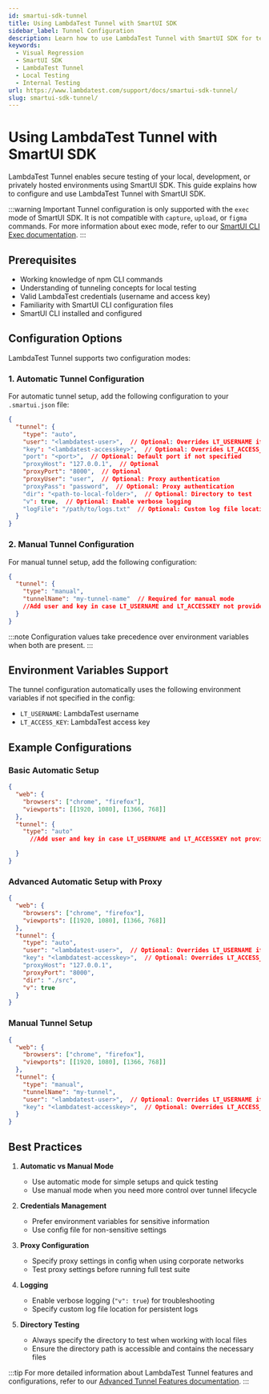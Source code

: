 ```yaml
---
id: smartui-sdk-tunnel
title: Using LambdaTest Tunnel with SmartUI SDK
sidebar_label: Tunnel Configuration
description: Learn how to use LambdaTest Tunnel with SmartUI SDK for testing internal, development, and staging environments
keywords:
  - Visual Regression
  - SmartUI SDK
  - LambdaTest Tunnel
  - Local Testing
  - Internal Testing
url: https://www.lambdatest.com/support/docs/smartui-sdk-tunnel/
slug: smartui-sdk-tunnel/
---
```


# Using LambdaTest Tunnel with SmartUI SDK

LambdaTest Tunnel enables secure testing of your local, development, or privately hosted environments using SmartUI SDK. This guide explains how to configure and use LambdaTest Tunnel with SmartUI SDK.

:::warning Important
Tunnel configuration is only supported with the `exec` mode of SmartUI SDK. It is not compatible with 
`capture`, `upload`, or `figma` commands. For more information about exec mode, refer to our [SmartUI CLI Exec 
documentation](/support/docs/smartui-cli-exec/).
:::

## Prerequisites

- Working knowledge of npm CLI commands
- Understanding of tunneling concepts for local testing
- Valid LambdaTest credentials (username and access key)
- Familiarity with SmartUI CLI configuration files
- SmartUI CLI installed and configured

## Configuration Options

LambdaTest Tunnel supports two configuration modes:

### 1. Automatic Tunnel Configuration

For automatic tunnel setup, add the following configuration to your `.smartui.json` file:

```json
{
  "tunnel": {
    "type": "auto",
    "user": "<lambdatest-user>",  // Optional: Overrides LT_USERNAME if present in env
    "key": "<lambdatest-accesskey>",  // Optional: Overrides LT_ACCESS_KEY if present in env
    "port": "<port>",  // Optional: Default port if not specified
    "proxyHost": "127.0.0.1",  // Optional
    "proxyPort": "8000",  // Optional
    "proxyUser": "user",  // Optional: Proxy authentication
    "proxyPass": "password",  // Optional: Proxy authentication
    "dir": "<path-to-local-folder>",  // Optional: Directory to test
    "v": true,  // Optional: Enable verbose logging
    "logFile": "/path/to/logs.txt"  // Optional: Custom log file location
  }
}
```

### 2. Manual Tunnel Configuration

For manual tunnel setup, add the following configuration:

```json
{
  "tunnel": {
    "type": "manual",
    "tunnelName": "my-tunnel-name"  // Required for manual mode 
    //Add user and key in case LT_USERNAME and LT_ACCESSKEY not provided in env variables
  }
}
```

:::note
Configuration values take precedence over environment variables when both are present.
:::

## Environment Variables Support

The tunnel configuration automatically uses the following environment variables if not specified in the config:

- `LT_USERNAME`: LambdaTest username
- `LT_ACCESS_KEY`: LambdaTest access key

## Example Configurations

### Basic Automatic Setup
```json
{
  "web": {
    "browsers": ["chrome", "firefox"],
    "viewports": [[1920, 1080], [1366, 768]]
  },
  "tunnel": {
    "type": "auto"
      //Add user and key in case LT_USERNAME and LT_ACCESSKEY not provided in env variables

  }
}
```

### Advanced Automatic Setup with Proxy
```json
{
  "web": {
    "browsers": ["chrome", "firefox"],
    "viewports": [[1920, 1080], [1366, 768]]
  },
  "tunnel": {
    "type": "auto",
    "user": "<lambdatest-user>",  // Optional: Overrides LT_USERNAME if present in env
    "key": "<lambdatest-accesskey>",  // Optional: Overrides LT_ACCESS_KEY if present in env
    "proxyHost": "127.0.0.1",
    "proxyPort": "8000",
    "dir": "./src",
    "v": true
  }
}
```

### Manual Tunnel Setup
```json
{
  "web": {
    "browsers": ["chrome", "firefox"],
    "viewports": [[1920, 1080], [1366, 768]]
  },
  "tunnel": {
    "type": "manual",
    "tunnelName": "my-tunnel",
    "user": "<lambdatest-user>",  // Optional: Overrides LT_USERNAME if present in env
    "key": "<lambdatest-accesskey>",  // Optional: Overrides LT_ACCESS_KEY if present in env
  }
}
```


## Best Practices

1. **Automatic vs Manual Mode**
   - Use automatic mode for simple setups and quick testing
   - Use manual mode when you need more control over tunnel lifecycle

2. **Credentials Management**
   - Prefer environment variables for sensitive information
   - Use config file for non-sensitive settings

3. **Proxy Configuration**
   - Specify proxy settings in config when using corporate networks
   - Test proxy settings before running full test suite

4. **Logging**
   - Enable verbose logging (`"v": true`) for troubleshooting
   - Specify custom log file location for persistent logs

5. **Directory Testing**
   - Always specify the directory to test when working with local files
   - Ensure the directory path is accessible and contains the necessary files

:::tip
For more detailed information about LambdaTest Tunnel features and configurations, refer to our [Advanced Tunnel Features documentation](/support/docs/advanced-tunnel-features/).
::: 